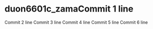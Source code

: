 # duon6601c_zamaCommit 1 line
Commit 2 line
Commit 3 line
Commit 4 line
Commit 5 line
Commit 6 line
